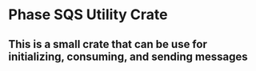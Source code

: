 # Phase SQS Utility Crate

## This is a small crate that can be use for initializing, consuming, and sending messages